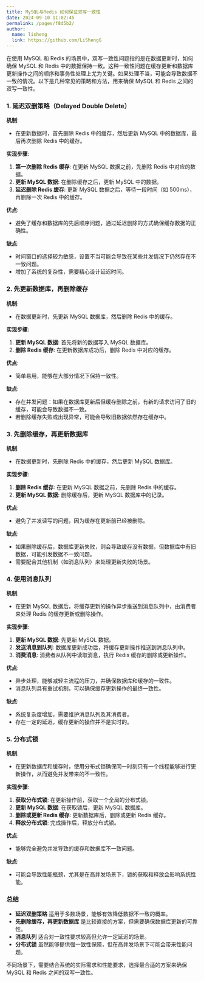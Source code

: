 ```yaml
---
title: MySQL与Redis 如何保证双写一致性
date: 2024-09-10 11:02:45
permalink: /pages/f8d5b2/
author: 
  name: lisheng
  link: https://github.com/LiShengG
---
```

在使用 MySQL 和 Redis 的场景中，双写一致性问题指的是在数据更新时，如何确保 MySQL 和 Redis 中的数据保持一致。这种一致性问题在缓存更新和数据库更新操作之间的顺序和事务性处理上尤为关键。如果处理不当，可能会导致数据不一致的情况。以下是几种常见的策略和方法，用来确保 MySQL 和 Redis 之间的双写一致性。

### 1. **延迟双删策略（Delayed Double Delete）**
**机制**:
- 在更新数据时，首先删除 Redis 中的缓存，然后更新 MySQL 中的数据库，最后再次删除 Redis 中的缓存。

**实现步骤**:
1. **第一次删除 Redis 缓存**: 在更新 MySQL 数据之前，先删除 Redis 中对应的数据。
2. **更新 MySQL 数据**: 在删除缓存之后，更新 MySQL 中的数据。
3. **延迟删除 Redis 缓存**: 更新 MySQL 数据之后，等待一段时间（如 500ms），再删除一次 Redis 中的缓存。

**优点**:
- 避免了缓存和数据库的先后顺序问题，通过延迟删除的方式确保缓存数据的正确性。

**缺点**:
- 时间窗口的选择较为敏感，设置不当可能会导致在某些并发情况下仍然存在不一致问题。
- 增加了系统的复杂性，需要精心设计延迟时间。

### 2. **先更新数据库，再删除缓存**
**机制**:
- 在数据更新时，先更新 MySQL 数据库，然后删除 Redis 中的缓存。

**实现步骤**:
1. **更新 MySQL 数据**: 首先将新的数据写入 MySQL 数据库。
2. **删除 Redis 缓存**: 在更新数据库成功后，删除 Redis 中对应的缓存。

**优点**:
- 简单易用，能够在大部分情况下保持一致性。
  
**缺点**:
- 存在并发问题：如果在数据库更新后但缓存删除之前，有新的请求访问了旧的缓存，可能会导致数据不一致。
- 若删除缓存失败或出现异常，可能会导致旧数据依然存在缓存中。

### 3. **先删除缓存，再更新数据库**
**机制**:
- 在数据更新时，先删除 Redis 中的缓存，然后更新 MySQL 数据库。

**实现步骤**:
1. **删除 Redis 缓存**: 在更新 MySQL 数据之前，先删除 Redis 中的缓存。
2. **更新 MySQL 数据**: 删除缓存后，更新 MySQL 数据库中的记录。

**优点**:
- 避免了并发读写的问题，因为缓存在更新前已经被删除。

**缺点**:
- 如果删除缓存后，数据库更新失败，则会导致缓存没有数据，但数据库中有旧数据，可能引发数据不一致问题。
- 需要配合其他机制（如消息队列）来处理更新失败的场景。

### 4. **使用消息队列**
**机制**:
- 在更新 MySQL 数据后，将缓存更新的操作异步推送到消息队列中，由消费者来处理 Redis 的缓存更新或删除操作。

**实现步骤**:
1. **更新 MySQL 数据**: 先更新 MySQL 数据。
2. **发送消息到队列**: 数据库更新成功后，将缓存更新操作推送到消息队列中。
3. **消费消息**: 消费者从队列中读取消息，执行 Redis 缓存的删除或更新操作。

**优点**:
- 异步处理，能够减轻主流程的压力，并确保数据库和缓存的一致性。
- 消息队列具有重试机制，可以确保缓存更新操作的最终一致性。

**缺点**:
- 系统复杂度增加，需要维护消息队列及其消费者。
- 存在一定的延迟，缓存更新的操作并不是实时的。

### 5. **分布式锁**
**机制**:
- 在更新数据库和缓存时，使用分布式锁确保同一时刻只有一个线程能够进行更新操作，从而避免并发带来的不一致性。

**实现步骤**:
1. **获取分布式锁**: 在更新操作前，获取一个全局的分布式锁。
2. **更新 MySQL 数据**: 在获取锁后，更新 MySQL 数据库。
3. **删除或更新 Redis 缓存**: 更新数据库后，删除或更新 Redis 缓存。
4. **释放分布式锁**: 完成操作后，释放分布式锁。

**优点**:
- 能够完全避免并发导致的缓存和数据库不一致问题。

**缺点**:
- 可能会导致性能瓶颈，尤其是在高并发场景下，锁的获取和释放会影响系统性能。

### **总结**
- **延迟双删策略** 适用于多数场景，能够有效降低数据不一致的概率。
- **先删除缓存，再更新数据库** 是比较直接的方案，但需要确保数据库更新的可靠性。
- **消息队列** 适合对一致性要求较高但允许一定延迟的场景。
- **分布式锁** 虽然能够提供强一致性保障，但在高并发场景下可能会带来性能问题。

不同场景下，需要结合系统的实际需求和性能要求，选择最合适的方案来确保 MySQL 和 Redis 之间的双写一致性。